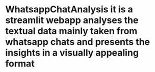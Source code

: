 # WhatsappChatAnalysis it is a streamlit webapp analyses the textual data mainly taken from whatsapp chats and presents the insights in a visually appealing format
